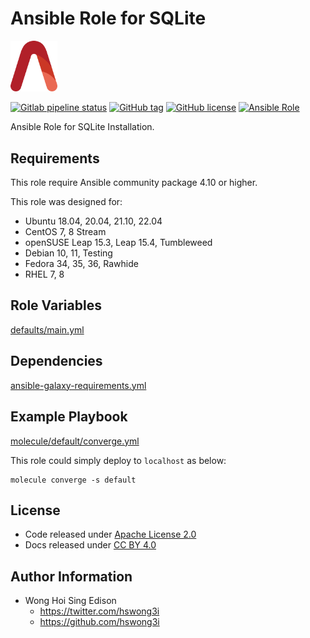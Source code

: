 # Ansible Role for SQLite

<img src="/alvistack.svg" width="75" alt="AlviStack">

[![Gitlab pipeline status](https://img.shields.io/gitlab/pipeline/alvistack/ansible-role-sqlite/master)](https://gitlab.com/alvistack/ansible-role-sqlite/-/pipelines)
[![GitHub tag](https://img.shields.io/github/tag/alvistack/ansible-role-sqlite.svg)](https://github.com/alvistack/ansible-role-sqlite/tags)
[![GitHub license](https://img.shields.io/github/license/alvistack/ansible-role-sqlite.svg)](https://github.com/alvistack/ansible-role-sqlite/blob/master/LICENSE)
[![Ansible Role](https://img.shields.io/badge/galaxy-alvistack.sqlite-blue.svg)](https://galaxy.ansible.com/alvistack/sqlite)

Ansible Role for SQLite Installation.

## Requirements

This role require Ansible community package 4.10 or higher.

This role was designed for:

  - Ubuntu 18.04, 20.04, 21.10, 22.04
  - CentOS 7, 8 Stream
  - openSUSE Leap 15.3, Leap 15.4, Tumbleweed
  - Debian 10, 11, Testing
  - Fedora 34, 35, 36, Rawhide
  - RHEL 7, 8

## Role Variables

[defaults/main.yml](defaults/main.yml)

## Dependencies

[ansible-galaxy-requirements.yml](ansible-galaxy-requirements.yml)

## Example Playbook

[molecule/default/converge.yml](molecule/default/converge.yml)

This role could simply deploy to `localhost` as below:

    molecule converge -s default

## License

  - Code released under [Apache License 2.0](LICENSE)
  - Docs released under [CC BY 4.0](http://creativecommons.org/licenses/by/4.0/)

## Author Information

  - Wong Hoi Sing Edison
      - <https://twitter.com/hswong3i>
      - <https://github.com/hswong3i>

